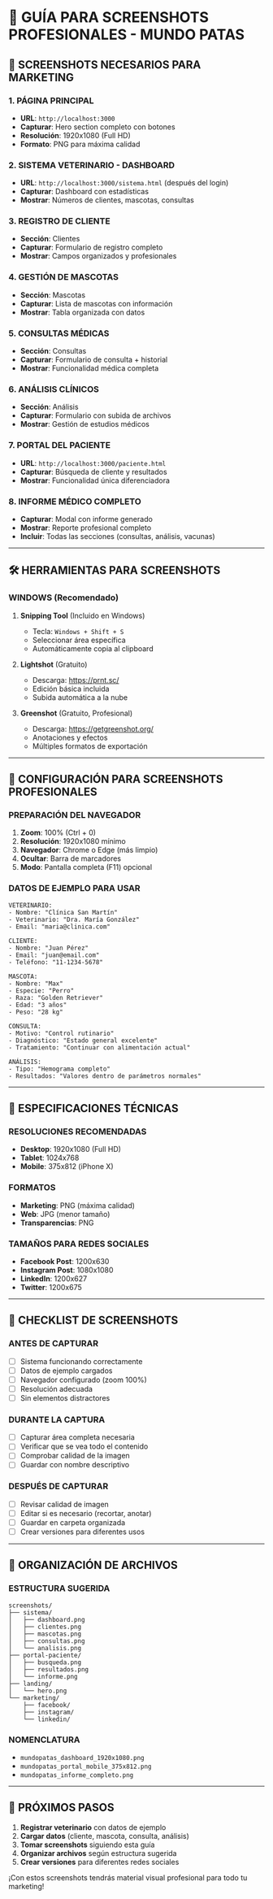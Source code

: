 # 📸 GUÍA PARA SCREENSHOTS PROFESIONALES - MUNDO PATAS

## 🎯 **SCREENSHOTS NECESARIOS PARA MARKETING**

### **1. PÁGINA PRINCIPAL**
- **URL**: `http://localhost:3000`
- **Capturar**: Hero section completo con botones
- **Resolución**: 1920x1080 (Full HD)
- **Formato**: PNG para máxima calidad

### **2. SISTEMA VETERINARIO - DASHBOARD**
- **URL**: `http://localhost:3000/sistema.html` (después del login)
- **Capturar**: Dashboard con estadísticas
- **Mostrar**: Números de clientes, mascotas, consultas

### **3. REGISTRO DE CLIENTE**
- **Sección**: Clientes
- **Capturar**: Formulario de registro completo
- **Mostrar**: Campos organizados y profesionales

### **4. GESTIÓN DE MASCOTAS**
- **Sección**: Mascotas
- **Capturar**: Lista de mascotas con información
- **Mostrar**: Tabla organizada con datos

### **5. CONSULTAS MÉDICAS**
- **Sección**: Consultas
- **Capturar**: Formulario de consulta + historial
- **Mostrar**: Funcionalidad médica completa

### **6. ANÁLISIS CLÍNICOS**
- **Sección**: Análisis
- **Capturar**: Formulario con subida de archivos
- **Mostrar**: Gestión de estudios médicos

### **7. PORTAL DEL PACIENTE**
- **URL**: `http://localhost:3000/paciente.html`
- **Capturar**: Búsqueda de cliente y resultados
- **Mostrar**: Funcionalidad única diferenciadora

### **8. INFORME MÉDICO COMPLETO**
- **Capturar**: Modal con informe generado
- **Mostrar**: Reporte profesional completo
- **Incluir**: Todas las secciones (consultas, análisis, vacunas)

---

## 🛠️ **HERRAMIENTAS PARA SCREENSHOTS**

### **WINDOWS (Recomendado)**
1. **Snipping Tool** (Incluido en Windows)
   - Tecla: `Windows + Shift + S`
   - Seleccionar área específica
   - Automáticamente copia al clipboard

2. **Lightshot** (Gratuito)
   - Descarga: https://prnt.sc/
   - Edición básica incluida
   - Subida automática a la nube

3. **Greenshot** (Gratuito, Profesional)
   - Descarga: https://getgreenshot.org/
   - Anotaciones y efectos
   - Múltiples formatos de exportación

---

## 🎨 **CONFIGURACIÓN PARA SCREENSHOTS PROFESIONALES**

### **PREPARACIÓN DEL NAVEGADOR**
1. **Zoom**: 100% (Ctrl + 0)
2. **Resolución**: 1920x1080 mínimo
3. **Navegador**: Chrome o Edge (más limpio)
4. **Ocultar**: Barra de marcadores
5. **Modo**: Pantalla completa (F11) opcional

### **DATOS DE EJEMPLO PARA USAR**
```
VETERINARIO:
- Nombre: "Clínica San Martín"
- Veterinario: "Dra. María González"
- Email: "maria@clinica.com"

CLIENTE:
- Nombre: "Juan Pérez"
- Email: "juan@email.com"
- Teléfono: "11-1234-5678"

MASCOTA:
- Nombre: "Max"
- Especie: "Perro"
- Raza: "Golden Retriever"
- Edad: "3 años"
- Peso: "28 kg"

CONSULTA:
- Motivo: "Control rutinario"
- Diagnóstico: "Estado general excelente"
- Tratamiento: "Continuar con alimentación actual"

ANÁLISIS:
- Tipo: "Hemograma completo"
- Resultados: "Valores dentro de parámetros normales"
```

---

## 📐 **ESPECIFICACIONES TÉCNICAS**

### **RESOLUCIONES RECOMENDADAS**
- **Desktop**: 1920x1080 (Full HD)
- **Tablet**: 1024x768
- **Mobile**: 375x812 (iPhone X)

### **FORMATOS**
- **Marketing**: PNG (máxima calidad)
- **Web**: JPG (menor tamaño)
- **Transparencias**: PNG

### **TAMAÑOS PARA REDES SOCIALES**
- **Facebook Post**: 1200x630
- **Instagram Post**: 1080x1080
- **LinkedIn**: 1200x627
- **Twitter**: 1200x675

---

## 🎯 **CHECKLIST DE SCREENSHOTS**

### **ANTES DE CAPTURAR**
- [ ] Sistema funcionando correctamente
- [ ] Datos de ejemplo cargados
- [ ] Navegador configurado (zoom 100%)
- [ ] Resolución adecuada
- [ ] Sin elementos distractores

### **DURANTE LA CAPTURA**
- [ ] Capturar área completa necesaria
- [ ] Verificar que se vea todo el contenido
- [ ] Comprobar calidad de la imagen
- [ ] Guardar con nombre descriptivo

### **DESPUÉS DE CAPTURAR**
- [ ] Revisar calidad de imagen
- [ ] Editar si es necesario (recortar, anotar)
- [ ] Guardar en carpeta organizada
- [ ] Crear versiones para diferentes usos

---

## 📁 **ORGANIZACIÓN DE ARCHIVOS**

### **ESTRUCTURA SUGERIDA**
```
screenshots/
├── sistema/
│   ├── dashboard.png
│   ├── clientes.png
│   ├── mascotas.png
│   ├── consultas.png
│   └── analisis.png
├── portal-paciente/
│   ├── busqueda.png
│   ├── resultados.png
│   └── informe.png
├── landing/
│   └── hero.png
└── marketing/
    ├── facebook/
    ├── instagram/
    └── linkedin/
```

### **NOMENCLATURA**
- `mundopatas_dashboard_1920x1080.png`
- `mundopatas_portal_mobile_375x812.png`
- `mundopatas_informe_completo.png`

---

## 🚀 **PRÓXIMOS PASOS**

1. **Registrar veterinario** con datos de ejemplo
2. **Cargar datos** (cliente, mascota, consulta, análisis)
3. **Tomar screenshots** siguiendo esta guía
4. **Organizar archivos** según estructura sugerida
5. **Crear versiones** para diferentes redes sociales

¡Con estos screenshots tendrás material visual profesional para todo tu marketing!
